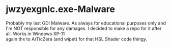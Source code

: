 # jwzyexgnlc.exe-Malware
Probably my last GDI Malware. As always for educational purposes only and I'm NOT responsible for any damages. I decided to make a repo for it after all. Works in Windows XP-11
<br> again thx to ArTicZera (and wipet) for that HSL Shader code thingy.
